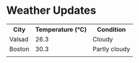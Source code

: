 # Weather Updates

<!-- WEATHER-UPDATE-START -->
<table><tr><th>City</th><th>Temperature (°C)</th><th>Condition</th></tr><tr><td>Valsad</td><td>26.3</td><td>Cloudy</td></tr><tr><td>Boston</td><td>30.3</td><td>Partly cloudy</td></tr><tr><td></td><td></td><td></td></tr></table>
<!-- WEATHER-UPDATE-END -->
